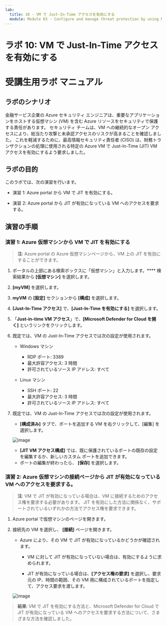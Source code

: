 ```yaml
---
lab:
  title: 10 - VM で Just-In-Time アクセスを有効にする
  module: Module 03 - Configure and manage threat protection by using Microsoft Defender for Cloud
---
```


# ラボ 10: VM で Just-In-Time アクセスを有効にする

# 受講生用ラボ マニュアル

## ラボのシナリオ

金融サービス企業の Azure セキュリティ エンジニアは、重要なアプリケーションをホストする仮想マシン (VM) を含む Azure リソースをセキュリティで保護する責任があります。 セキュリティ チームは、VM への継続的なオープン アクセスにより、総当たり攻撃と未承認アクセスのリスクが高まることを確認しました。 これを軽減するために、最高情報セキュリティ責任者 (CISO) は、財務トランザクションの処理に使用される特定の Azure VM で Just-In-Time (JIT) VM アクセスを有効にするよう要求しました。

## ラボの目的

このラボでは、次の演習を行います。

- 演習 1: Azure portal から VM で JIT を有効にする。

- 演習 2: Azure portal から JIT が有効になっている VM へのアクセスを要求する。

## 演習の手順 

### 演習 1: Azure 仮想マシンから VM で JIT を有効にする

>**注**: Azure portal の Azure 仮想マシンページから、VM 上の JIT を有効にすることができます。

1. ポータルの上部にある検索ボックスに「仮想マシン」と入力します。**** 検索結果から **[仮想マシン]** を選択します。

2. **[myVM]** を選択します。
 
3. **myVM** の **[設定]** セクションから **[構成]** を選択します。
   
4. **[Just-In-Time アクセス]** で、**[Just-In-Time を有効にする]** を選択します。

5. 「**Just-in-time VM アクセス**」で、**[Microsoft Defender for Cloud を開く]** というリンクをクリックします。

6. 既定では、VM の Just-In-Time アクセスでは次の設定が使用されます。

   - Windows マシン
   
     - RDP ポート: 3389
     - 最大許容アクセス: 3 時間
     - 許可されているソース IP アドレス: すべて

   - Linux マシン
     - SSH ポート: 22
     - 最大許容アクセス: 3 時間
     - 許可されているソース IP アドレス: すべて
   
7. 既定では、VM の Just-In-Time アクセスでは次の設定が使用されます。

   - **[構成済み]** タブで、ポートを追加する VM を右クリックして、[編集] を選択します。

   ![image](https://github.com/user-attachments/assets/aa4ded55-c5b1-4d40-b5a0-a4c33b9eb81b)
   
   - **[JIT VM アクセス構成]** では、既に保護されているポートの既存の設定を編集するか、新しいカスタム ポートを追加できます。
   - ポートの編集が終わったら、 **[保存]** を選択します。   

### 演習 2: Azure 仮想マシンの接続ページから JIT が有効になっている VM へのアクセスを要求する。

>**注**: VM で JIT が有効になっている場合は、VM に接続するためのアクセス権を要求する必要があります。 JIT を有効にした方法に関係なく、サポートされているいずれかの方法でアクセス権を要求できます。
   
1. Azure portal で仮想マシンのページを開きます。

2. 接続先の VM を選択し、 **[接続]** ページを開きます。

   - Azure により、その VM で JIT が有効になっているかどうかが確認されます。

        - VM に対して JIT が有効になっていない場合は、有効にするように求められます。
    
        - JIT が有効になっている場合は、**[アクセス権の要求]** を選択し、要求元の IP、時間の範囲、その VM 用に構成されているポートを指定して、アクセス要求を渡します。
    
   ![image](https://github.com/user-attachments/assets/f5d0b67c-7731-4261-b0eb-a56c505dadd4)

> **結果**: VM で JIT を有効にする方法と、Microsoft Defender for Cloud で JIT が有効になっている VM へのアクセスを要求する方法について、さまざまな方法を確認しました。
